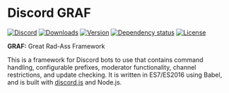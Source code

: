 # Discord GRAF
[![Discord](https://discordapp.com/api/servers/214147099133083659/widget.png)](https://discord.gg/a5ZD9n7)
[![Downloads](https://img.shields.io/npm/dt/discord-bot-framework.svg)](https://www.npmjs.com/package/discord-bot-framework)
[![Version](https://img.shields.io/npm/v/discord-bot-framework.svg)](https://www.npmjs.com/package/discord-bot-framework)
[![Dependency status](https://david-dm.org/Gawdl3y/discord-bot-framework.svg)](https://david-dm.org/Gawdl3y/discord-bot-framework)
[![License](https://img.shields.io/npm/l/discord-bot-framework.svg)](LICENSE)

**GRAF:** Great Rad-Ass Framework

This is a framework for Discord bots to use that contains command handling, configurable prefixes, moderator functionality, channel restrictions, and update checking.
It is written in ES7/ES2016 using Babel, and is built with [discord.js](https://github.com/hydrabolt/discord.js) and Node.js.
